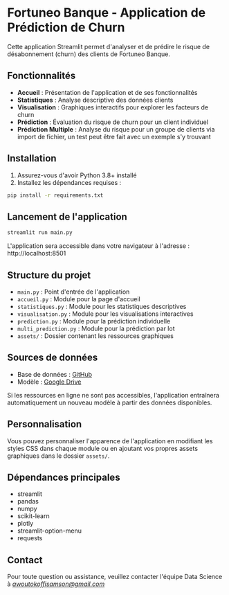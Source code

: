 # Fortuneo Banque - Application de Prédiction de Churn

Cette application Streamlit permet d'analyser et de prédire le risque de désabonnement (churn) des clients de Fortuneo Banque.

## Fonctionnalités

- **Accueil** : Présentation de l'application et de ses fonctionnalités
- **Statistiques** : Analyse descriptive des données clients
- **Visualisation** : Graphiques interactifs pour explorer les facteurs de churn
- **Prédiction** : Évaluation du risque de churn pour un client individuel
- **Prédiction Multiple** : Analyse du risque pour un groupe de clients via import de fichier, un test peut être fait avec un exemple s'y trouvant 

## Installation

1. Assurez-vous d'avoir Python 3.8+ installé
2. Installez les dépendances requises :

```bash
pip install -r requirements.txt
```

## Lancement de l'application

```bash
streamlit run main.py
```

L'application sera accessible dans votre navigateur à l'adresse : http://localhost:8501

## Structure du projet

- `main.py` : Point d'entrée de l'application
- `accueil.py` : Module pour la page d'accueil
- `statistiques.py` : Module pour les statistiques descriptives
- `visualisation.py` : Module pour les visualisations interactives
- `prediction.py` : Module pour la prédiction individuelle
- `multi_prediction.py` : Module pour la prédiction par lot
- `assets/` : Dossier contenant les ressources graphiques

## Sources de données

- Base de données : [GitHub](https://github.com/Awoutokoffisamson/machine_learning2_Documents/blob/main/Churn_Modelling.csv)
- Modèle : [Google Drive](https://drive.google.com/file/d/1JZji6K_r-Msko1xuk3R9ONycgPtliSK2/view)

Si les ressources en ligne ne sont pas accessibles, l'application entraînera automatiquement un nouveau modèle à partir des données disponibles.

## Personnalisation

Vous pouvez personnaliser l'apparence de l'application en modifiant les styles CSS dans chaque module ou en ajoutant vos propres assets graphiques dans le dossier `assets/`.

## Dépendances principales

- streamlit
- pandas
- numpy
- scikit-learn
- plotly
- streamlit-option-menu
- requests

## Contact

Pour toute question ou assistance, veuillez contacter l'équipe Data Science à *awoutokoffisamson@gmail.com*
